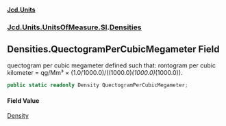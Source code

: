 #### [Jcd.Units](index.md 'index')
### [Jcd.Units.UnitsOfMeasure.SI](Jcd.Units.UnitsOfMeasure.SI.md 'Jcd.Units.UnitsOfMeasure.SI').[Densities](Densities.md 'Jcd.Units.UnitsOfMeasure.SI.Densities')

## Densities.QuectogramPerCubicMegameter Field

quectogram per cubic megameter defined such that: rontogram per cubic kilometer = qg/Mm³ × (1.0/1000.0)/((1000.0)*(1000.0)*(1000.0)).

```csharp
public static readonly Density QuectogramPerCubicMegameter;
```

#### Field Value
[Density](Density.md 'Jcd.Units.UnitTypes.Density')